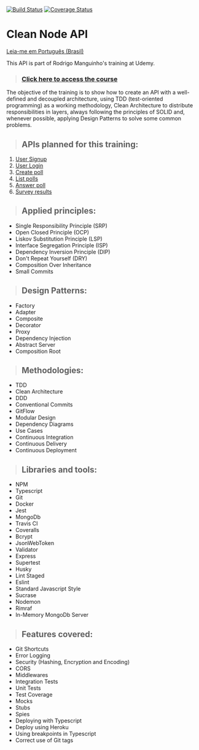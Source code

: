 [![Build Status](https://app.travis-ci.com/pedrov4z/clean-node-api.svg?branch=master)](https://app.travis-ci.com/pedrov4z/clean-node-api)
[![Coverage Status](https://coveralls.io/repos/github/pedrov4z/clean-node-api/badge.svg?branch=master)](https://coveralls.io/github/pedrov4z/clean-node-api?branch=master)

# **Clean Node API**

[Leia-me em Português (Brasil)](./readme-pt_BR.md)

This API is part of Rodrigo Manguinho's training at Udemy.

> ### [Click here to access the course](https://www.udemy.com/course/tdd-com-mango/?referralCode=B53CE5CA2B9AFA5A6FA1)

The objective of the training is to show how to create an API with a well-defined and decoupled architecture, using TDD (test-oriented programming) as a working methodology, Clean Architecture to distribute responsibilities in layers, always following the principles of SOLID and, whenever possible, applying Design Patterns to solve some common problems.

> ## APIs planned for this training:

1. [User Signup](./requirements/signup.md)
1. [User Login](./requirements/login.md)
1. [Create poll](./requirements/add-survey.md)
1. [List polls](./requirements/surveys.md)
1. [Answer poll](./requirements/answer-survey.md)
1. [Survey results](./requirements/survey-result.md)

> ## Applied principles:
* Single Responsibility Principle (SRP)
* Open Closed Principle (OCP)
* Liskov Substitution Principle (LSP)
* Interface Segregation Principle (ISP)
* Dependency Inversion Principle (DIP)
* Don't Repeat Yourself (DRY)
* Composition Over Inheritance
* Small Commits

> ## Design Patterns:
* Factory
* Adapter
* Composite
* Decorator
* Proxy
* Dependency Injection
* Abstract Server
* Composition Root

> ## Methodologies:
* TDD
* Clean Architecture
* DDD
* Conventional Commits
* GitFlow
* Modular Design
* Dependency Diagrams
* Use Cases
* Continuous Integration
* Continuous Delivery
* Continuous Deployment

> ## Libraries and tools:
* NPM
* Typescript
* Git
* Docker
* Jest
* MongoDb
* Travis CI
* Coveralls
* Bcrypt
* JsonWebToken
* Validator
* Express
* Supertest
* Husky
* Lint Staged
* Eslint
* Standard Javascript Style
* Sucrase
* Nodemon
* Rimraf
* In-Memory MongoDb Server

> ## Features covered:
* Git Shortcuts
* Error Logging
* Security (Hashing, Encryption and Encoding)
* CORS
* Middlewares
* Integration Tests
* Unit Tests
* Test Coverage
* Mocks
* Stubs
* Spies
* Deploying with Typescript
* Deploy using Heroku
* Using breakpoints in Typescript
* Correct use of Git tags